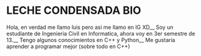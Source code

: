 # LECHE CONDENSADA BIO
Hola, en verdad me llamo luis pero asi me llamo en IG XD__
Soy un estudiante de Ingenieria Civil en Informatica, ahora voy en 3er semestre de 13.__
Tengo algunos conocimientos en C++ y Python__
Me gustaria aprender a programar mejor (sobre todo en C++)

